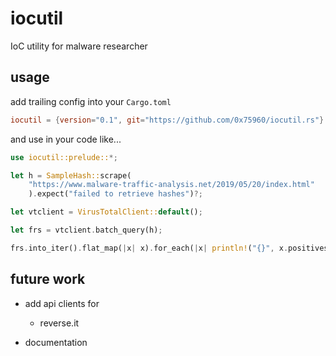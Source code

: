 # iocutil

IoC utility for malware researcher

## usage

add trailing config into your `Cargo.toml`

```toml
iocutil = {version="0.1", git="https://github.com/0x75960/iocutil.rs"}
```

and use in your code like...

```rust
use iocutil::prelude::*;

let h = SampleHash::scrape(
    "https://www.malware-traffic-analysis.net/2019/05/20/index.html"
    ).expect("failed to retrieve hashes")?;

let vtclient = VirusTotalClient::default();

let frs = vtclient.batch_query(h);

frs.into_iter().flat_map(|x| x).for_each(|x| println!("{}", x.positives));
```

## future work

* add api clients for 
    * reverse.it
    
* documentation
